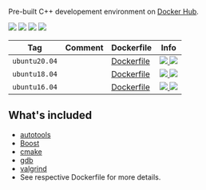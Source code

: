 Pre-built C++ developement environment on [Docker Hub](https://hub.docker.com/r/wqael/cpp-env/).

![](https://img.shields.io/docker/cloud/automated/wqael/cpp-env.svg)
![](https://img.shields.io/docker/cloud/build/wqael/cpp-env.svg)
![](https://img.shields.io/docker/pulls/wqael/cpp-env.svg)
![](https://img.shields.io/docker/stars/wqael/cpp-env.svg)


| Tag  | Comment | Dockerfile | Info |
| ---- | ------- | ---------- | ---- |
| `ubuntu20.04` | | [Dockerfile](ubuntu20.04/Dockerfile) | [![](https://images.microbadger.com/badges/image/wqael/cpp-env:ubuntu20.04.svg) ![](https://images.microbadger.com/badges/commit/wqael/cpp-env:ubuntu20.04.svg)](https://microbadger.com/images/wqael/cpp-env:ubuntu20.04) |
| `ubuntu18.04` | | [Dockerfile](ubuntu18.04/Dockerfile) | [![](https://images.microbadger.com/badges/image/wqael/cpp-env:ubuntu18.04.svg) ![](https://images.microbadger.com/badges/commit/wqael/cpp-env:ubuntu18.04.svg)](https://microbadger.com/images/wqael/cpp-env:ubuntu18.04) |
| `ubuntu16.04` | | [Dockerfile](ubuntu16.04/Dockerfile) | [![](https://images.microbadger.com/badges/image/wqael/cpp-env:ubuntu16.04.svg) ![](https://images.microbadger.com/badges/commit/wqael/cpp-env:ubuntu16.04.svg)](https://microbadger.com/images/wqael/cpp-env:ubuntu16.04) |


## What's included

* [autotools](https://www.gnu.org/software/automake/faq/autotools-faq.html)
* [Boost](https://www.boost.org/)
* [cmake](https://cmake.org/)
* [gdb](https://www.gnu.org/software/gdb/)
* [valgrind](http://valgrind.org/)
* See respective Dockerfile for more details.
